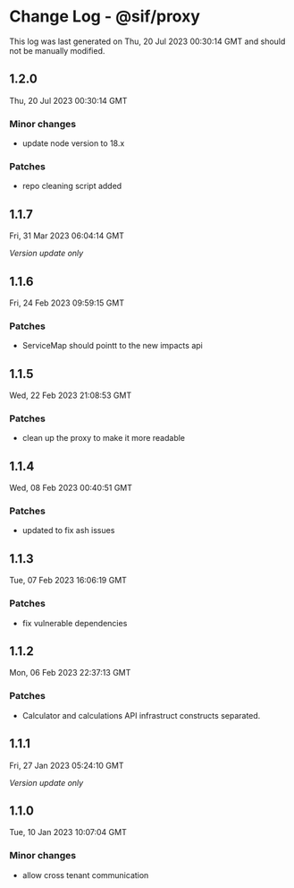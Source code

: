 # Change Log - @sif/proxy

This log was last generated on Thu, 20 Jul 2023 00:30:14 GMT and should not be manually modified.

## 1.2.0
Thu, 20 Jul 2023 00:30:14 GMT

### Minor changes

- update node version to 18.x

### Patches

- repo cleaning script added

## 1.1.7
Fri, 31 Mar 2023 06:04:14 GMT

_Version update only_

## 1.1.6
Fri, 24 Feb 2023 09:59:15 GMT

### Patches

- ServiceMap should pointt to the new impacts api

## 1.1.5
Wed, 22 Feb 2023 21:08:53 GMT

### Patches

- clean up the proxy to make it more readable

## 1.1.4
Wed, 08 Feb 2023 00:40:51 GMT

### Patches

- updated to fix ash issues

## 1.1.3
Tue, 07 Feb 2023 16:06:19 GMT

### Patches

- fix vulnerable dependencies

## 1.1.2
Mon, 06 Feb 2023 22:37:13 GMT

### Patches

- Calculator and calculations API infrastruct constructs separated.

## 1.1.1
Fri, 27 Jan 2023 05:24:10 GMT

_Version update only_

## 1.1.0
Tue, 10 Jan 2023 10:07:04 GMT

### Minor changes

- allow cross tenant communication

